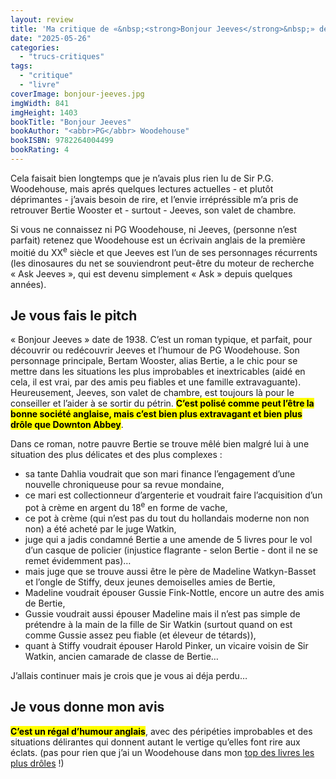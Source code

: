 ```yaml
---
layout: review
title: 'Ma critique de «&nbsp;<strong>Bonjour Jeeves</strong>&nbsp;» de <em><abbr>PG</abbr> Woodehouse</em>'
date: "2025-05-26"
categories: 
  - "trucs-critiques"
tags: 
  - "critique"
  - "livre"
coverImage: bonjour-jeeves.jpg
imgWidth: 841
imgHeight: 1403
bookTitle: "Bonjour Jeeves"
bookAuthor: "<abbr>PG</abbr> Woodehouse"
bookISBN: 9782264004499             
bookRating: 4
---
```


<p>Cela faisait bien longtemps que je n’avais plus rien lu de Sir <abbr>P.G.</abbr> Woodehouse, mais aprés quelques lectures actuelles - et plutôt déprimantes - j’avais besoin de rire, et l’envie irrépréssible m’a pris de retrouver Bertie Wooster et - surtout - Jeeves, son valet de chambre.</p>

<p>Si vous ne connaissez ni <abbr>PG</abbr> Woodehouse, ni Jeeves, (personne n’est parfait) retenez que Woodehouse est un écrivain anglais de la première moitié du XX<sup>e</sup> siècle et que Jeeves est l’un de ses personnages récurrents (les dinosaures du net se souviendront peut-être du moteur de recherche «&nbsp;<span lang="en">Ask Jeeves</span>&nbsp;», qui est devenu simplement «&nbsp;<span lang="en">Ask</span>&nbsp;» depuis quelques années).</p>

<h2>Je vous fais le pitch</h2>

<p>«&nbsp;Bonjour Jeeves&nbsp;» date de 1938. C’est un roman typique, et parfait, pour découvrir ou redécouvrir Jeeves et l’humour de <abbr>PG</abbr> Woodehouse. Son personnage principale, Bertam Wooster, alias Bertie, a le chic pour se mettre dans les situations les plus improbables et inextricables (aidé en cela, il est vrai, par des amis peu fiables et une famille extravaguante). Heureusement, Jeeves, son valet de chambre, est toujours là pour le conseiller et l’aider à se sortir du pétrin. <strong><mark>C’est polisé comme peut l’être la bonne société anglaise, mais c’est bien plus extravagant et bien plus drôle que <span lang="en">Downton Abbey</span></mark></strong>.

<p>Dans ce roman, notre pauvre Bertie se trouve mêlé bien malgré lui à une situation des plus délicates et des plus complexes&nbsp;:</p>
<ul>
    <li>sa tante Dahlia voudrait que son mari finance l’engagement d’une nouvelle chroniqueuse pour sa revue mondaine,</li>
    <li>ce mari est collectionneur d’argenterie et voudrait faire l’acquisition d’un pot à crème en argent du 18<sup>e</sup> en forme de vache,</li>
    <li>ce pot à crème (qui n’est pas du tout du hollandais moderne non non non) a été acheté par le juge Watkin,</li>
    <li>juge qui a jadis condamné Bertie a une amende de 5 livres pour le vol d’un casque de policier (injustice flagrante - selon Bertie - dont il ne se remet évidemment pas)…</li>
    <li>mais juge que se trouve aussi être le père de Madeline Watkyn-Basset et l’ongle de Stiffy, deux jeunes demoiselles amies de Bertie,</li>
    <li>Madeline voudrait épouser Gussie Fink-Nottle, encore un autre des amis de Bertie,</li>
    <li>Gussie voudrait aussi épouser Madeline mais il n’est pas simple de prétendre à la main de la fille de Sir Watkin (surtout quand on est comme Gussie assez peu fiable (et éleveur de tétards)),</li>
    <li>quant à Stiffy voudrait épouser Harold Pinker, un vicaire voisin de Sir Watkin, ancien camarade de classe de Bertie…</li>
</ul>
<p>J’allais continuer mais je crois que je vous ai déja perdu…</p>

<h2>Je vous donne mon avis</h2>

<p><strong><mark>C’est un régal d’humour anglais</mark></strong>, avec des péripéties improbables et des situations délirantes qui donnent autant le vertige qu’elles font rire aux éclats. (pas pour rien que j’ai un Woodehouse dans mon <a href="/2016/09/top-15-des-livres-les-plus-droles/">top des livres les plus drôles</a>&nbsp;!)</p>
